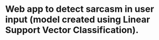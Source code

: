 # Web app to detect sarcasm in user input (model created using Linear Support Vector Classification).

